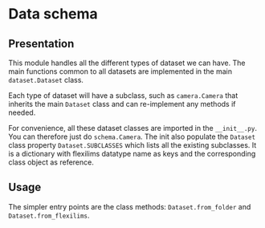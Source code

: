 # Data schema

## Presentation

This module handles all the different types of dataset we can have. 
The main functions common to all datasets are implemented in the main
`dataset.Dataset` class. 

Each type of dataset will have a subclass, such as `camera.Camera` that
inherits the main `Dataset` class and can re-implement any methods if needed.

For convenience, all these dataset classes are imported in the
`__init__.py`. You can therefore just do `schema.Camera`. The init also 
populate the `Dataset` class property `Dataset.SUBCLASSES` which lists all
the existing subclasses. It is a dictionary with flexilims datatype name as
keys and the corresponding class object as reference.

## Usage

The simpler entry points are the class methods: `Dataset.from_folder` and
`Dataset.from_flexilims`.